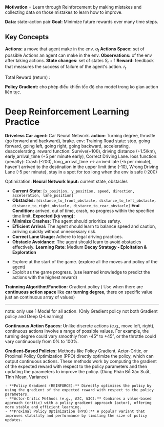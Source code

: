 **Motivation** = Learn through Reinforcement by making mistakes and collecting data on those mistakes to learn how to improve. 

**Data:** state-action pair
**Goal:** Minimize future rewards over many time steps.

## Key Concepts
**Actions:** a move that agent make in the env. $a_{t}$
**Actions Space:** set of possible Actions an agent can make in the env.
**Observations:** of the env after taking actions. 
	**State changes:** set of states $S_{t} + 1$
	**Reward:** feedback that measures the success of failure of the agent's action. $r_t$  

Total Reward (return) :  

**Policy Gradient:** cho phép điều khiển tốc độ cho model trong ko gian action liên tục. 

# Deep Reinforcement Learning Practice  
**Driveless Car**
**agent:** Car Neural Network.
**action:** Turning degree, thrustle (go forward and backward), brake.
env: Training Road
state: stop, going forward, going left, going right, going backward, accelerating, deaccelerating.
reward function: Survive(+100), driving distance (+1.5/km), early_arrival_time (+5 per minute early), Correct Driving
Lane.
loss function: (penalty): Crash (-200), long_arrival_time <-> arrived late (-5 per minute), haven't arrived to the
destination in the upper limit time (-10), Wrong Driving Lane (-5 per minute), stay in a spot for too long when the env is
safe (-200)


Optimization: 
**Neural Network Input:** current state, obstacles 
- **Current State:** `[x_position, y_position, speed, direction, acceleration, lane_position]`
- **Obstacles:** `[distance_to_front_obstacle, distance_to_left_obstacle, distance_to_right_obstacle, distance_to_rear_obstacle]`
**End Condition:** arrived, out of time, crash, no progress within the specified time limit.
**Expected (kỳ vọng):**
- **Minimize Crashes:** The agent should prioritize safety.
- **Efficient Arrival:** The agent should learn to balance speed and caution, arriving quickly without unnecessary risk.
- **Correct Lane Usage:** Adhere to legal driving practices.
- **Obstacle Avoidance:** The agent should learn to avoid obstacles effectively.
**Learning Rate:** Medium
**Decay Strategy - Eploitation & Exploration** 
+ Explore at the start of the game. (explore all the moves and policy of the agent)
+ Exploit as the game progress. (use learned knowledge to predict the actions with the highest reward)

**Trainning Algorithm/Function:** Gradient policy ( Use when there are **continuous action space** like **car turning degree**, there on specific value just an continuous array of values) 

---
note: only use 1 Model for all action. (Only Gradient policy not both Gradient policy and Deep Q-Learning)

**Continuous Action Spaces:** Unlike discrete actions (e.g., move left, right), continuous actions involve a range of possible values. For example, the turning degree could vary smoothly from -45° to +45°, or the throttle could vary continuously from 0% to 100%.

**Gradient-Based Policies:** Methods like Policy Gradient, Actor-Critic, or Proximal Policy Optimization (PPO) directly optimize the policy, which can output continuous actions. These methods work by computing the gradient of the expected reward with respect to the policy parameters and then updating the parameters to improve the policy.
	(Dùng Phân Bổ Xác Suất, Tính Mean, Variance)
```ad-example
- **Policy Gradient (REINFORCE):** Directly optimizes the policy by using the gradient of the expected reward with respect to the policy parameters.
- **Actor-Critic Methods (e.g., A2C, A3C):** Combines a value-based approach (critic) with a policy gradient approach (actor), offering more stable and efficient learning.
- **Proximal Policy Optimization (PPO):** A popular variant that improves stability and performance by limiting the size of policy updates.
```

